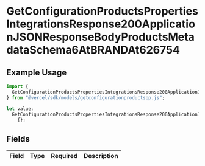 # GetConfigurationProductsPropertiesIntegrationsResponse200ApplicationJSONResponseBodyProductsMetadataSchema6AtBRANDAt626754

## Example Usage

```typescript
import {
  GetConfigurationProductsPropertiesIntegrationsResponse200ApplicationJSONResponseBodyProductsMetadataSchema6AtBRANDAt626754,
} from "@vercel/sdk/models/getconfigurationproductsop.js";

let value:
  GetConfigurationProductsPropertiesIntegrationsResponse200ApplicationJSONResponseBodyProductsMetadataSchema6AtBRANDAt626754 =
    {};
```

## Fields

| Field       | Type        | Required    | Description |
| ----------- | ----------- | ----------- | ----------- |